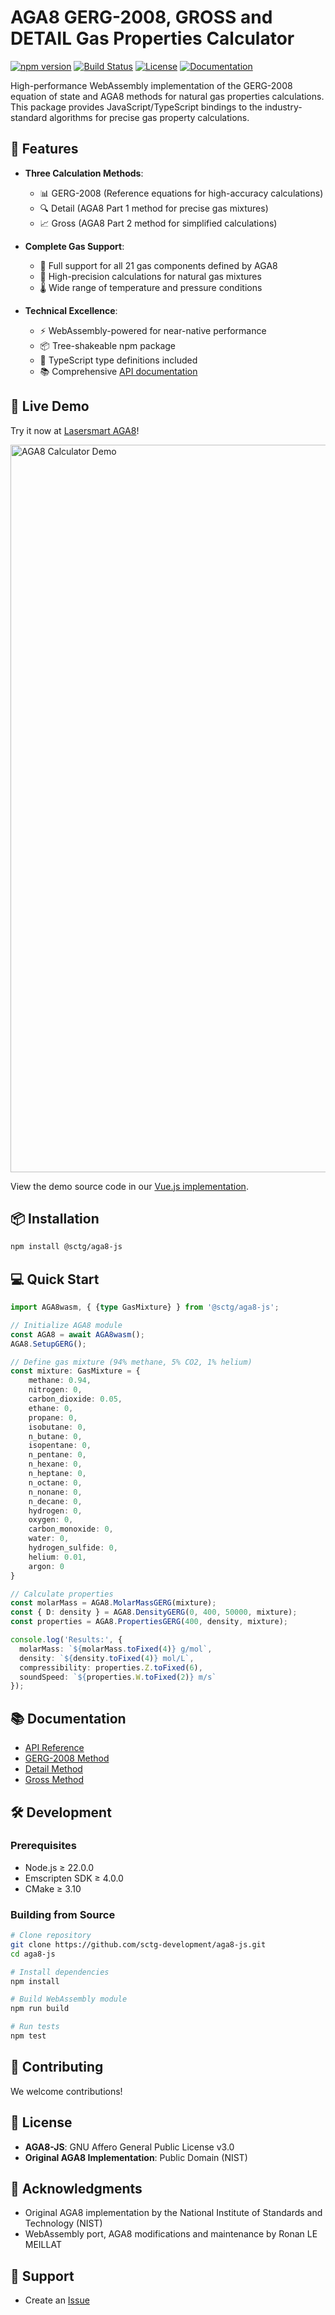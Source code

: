 # AGA8 GERG-2008, GROSS and DETAIL Gas Properties Calculator

[![npm version](https://badge.fury.io/js/@sctg%2Faga8-js.svg)](https://www.npmjs.com/package/@sctg/aga8-js)
[![Build Status](https://github.com/sctg-development/aga8-js/actions/workflows/build.yaml/badge.svg)](https://github.com/sctg-development/aga8-js/actions/workflows/build.yaml)
[![License](https://img.shields.io/badge/License-AGPL%20v3-blue.svg)](https://www.gnu.org/licenses/agpl-3.0)
[![Documentation](https://img.shields.io/badge/docs-latest-brightgreen.svg)](https://sctg-development.github.io/aga8-js/)

High-performance WebAssembly implementation of the GERG-2008 equation of state and AGA8 methods for natural gas properties calculations. This package provides JavaScript/TypeScript bindings to the industry-standard algorithms for precise gas property calculations.

## 🌟 Features

- **Three Calculation Methods**:
  - 📊 GERG-2008 (Reference equations for high-accuracy calculations)
  - 🔍 Detail (AGA8 Part 1 method for precise gas mixtures)
  - 📈 Gross (AGA8 Part 2 method for simplified calculations)
  
- **Complete Gas Support**:
  - 🧪 Full support for all 21 gas components defined by AGA8
  - 🎯 High-precision calculations for natural gas mixtures
  - 🌡️ Wide range of temperature and pressure conditions

- **Technical Excellence**:
  - ⚡ WebAssembly-powered for near-native performance
  - 📦 Tree-shakeable npm package
  - 💪 TypeScript type definitions included
  - 📚 Comprehensive [API documentation](https://sctg-development.github.io/aga8-js/)

## 🚀 Live Demo

Try it now at [Lasersmart AGA8](https://aga8.lasersmart.work/)!

[<img width="1164" alt="AGA8 Calculator Demo" src="https://github.com/user-attachments/assets/76c1deaa-9519-4bb4-916b-22e31a6eb06b" />](https://aga8.lasersmart.work/)

View the demo source code in our [Vue.js implementation](https://github.com/sctg-development/aga8-js/tree/main/src/aga8-vue).

## 📦 Installation

```bash
npm install @sctg/aga8-js
```

## 💻 Quick Start

```typescript
import AGA8wasm, { {type GasMixture} } from '@sctg/aga8-js';

// Initialize AGA8 module
const AGA8 = await AGA8wasm();
AGA8.SetupGERG();

// Define gas mixture (94% methane, 5% CO2, 1% helium)
const mixture: GasMixture = {
    methane: 0.94,
    nitrogen: 0,
    carbon_dioxide: 0.05,
    ethane: 0,
    propane: 0,
    isobutane: 0,
    n_butane: 0,
    isopentane: 0,
    n_pentane: 0,
    n_hexane: 0,
    n_heptane: 0,
    n_octane: 0,
    n_nonane: 0,
    n_decane: 0,
    hydrogen: 0,
    oxygen: 0,
    carbon_monoxide: 0,
    water: 0,
    hydrogen_sulfide: 0,
    helium: 0.01,
    argon: 0
}

// Calculate properties
const molarMass = AGA8.MolarMassGERG(mixture);
const { D: density } = AGA8.DensityGERG(0, 400, 50000, mixture);
const properties = AGA8.PropertiesGERG(400, density, mixture);

console.log('Results:', {
  molarMass: `${molarMass.toFixed(4)} g/mol`,
  density: `${density.toFixed(4)} mol/L`,
  compressibility: properties.Z.toFixed(6),
  soundSpeed: `${properties.W.toFixed(2)} m/s`
});
```

## 📚 Documentation

- [API Reference](https://sctg-development.github.io/aga8-js/)
- [GERG-2008 Method](https://sctg-development.github.io/aga8-js/GERG2008_8h.html)
- [Detail Method](https://sctg-development.github.io/aga8-js/Detail_8h.html)
- [Gross Method](https://sctg-development.github.io/aga8-js/Gross_8h.html)

## 🛠️ Development

### Prerequisites

- Node.js ≥ 22.0.0
- Emscripten SDK ≥ 4.0.0
- CMake ≥ 3.10

### Building from Source

```bash
# Clone repository
git clone https://github.com/sctg-development/aga8-js.git
cd aga8-js

# Install dependencies
npm install

# Build WebAssembly module
npm run build

# Run tests
npm test
```

## 🤝 Contributing

We welcome contributions!

## 📄 License

- **AGA8-JS**: GNU Affero General Public License v3.0
- **Original AGA8 Implementation**: Public Domain (NIST)

## 🙏 Acknowledgments

- Original AGA8 implementation by the National Institute of Standards and Technology (NIST)
- WebAssembly port, AGA8 modifications and maintenance by Ronan LE MEILLAT

## 📧 Support

- Create an [Issue](https://github.com/sctg-development/aga8-js/issues)
